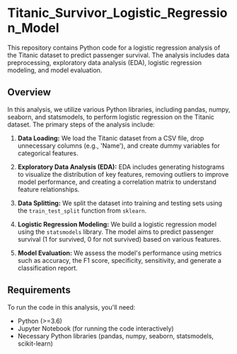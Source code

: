 # Titanic_Survivor_Logistic_Regression_Model

This repository contains Python code for a logistic regression analysis of the Titanic dataset to predict passenger survival. The analysis includes data preprocessing, exploratory data analysis (EDA), logistic regression modeling, and model evaluation.

## Overview

In this analysis, we utilize various Python libraries, including pandas, numpy, seaborn, and statsmodels, to perform logistic regression on the Titanic dataset. The primary steps of the analysis include:

1. **Data Loading:** We load the Titanic dataset from a CSV file, drop unnecessary columns (e.g., 'Name'), and create dummy variables for categorical features.

2. **Exploratory Data Analysis (EDA):** EDA includes generating histograms to visualize the distribution of key features, removing outliers to improve model performance, and creating a correlation matrix to understand feature relationships.

3. **Data Splitting:** We split the dataset into training and testing sets using the `train_test_split` function from `sklearn`.

4. **Logistic Regression Modeling:** We build a logistic regression model using the `statsmodels` library. The model aims to predict passenger survival (1 for survived, 0 for not survived) based on various features.

5. **Model Evaluation:** We assess the model's performance using metrics such as accuracy, the F1 score, specificity, sensitivity, and generate a classification report.

## Requirements

To run the code in this analysis, you'll need:

- Python (>=3.6)
- Jupyter Notebook (for running the code interactively)
- Necessary Python libraries (pandas, numpy, seaborn, statsmodels, scikit-learn)

